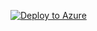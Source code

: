 [![Deploy to Azure](http://azuredeploy.net/deploybutton.png)](https://portal.azure.com/#create/Microsoft.Template/uri/https://github.com/anastasiia-zolochevska/arm-deployment-turn-server/blob/master/template.json)
